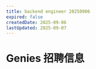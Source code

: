 ```yaml
---
title: backend engineer 20250906
expired: false
createdDate: 2025-09-06
lastUpdated: 2025-09-07
---
```

# Genies 招聘信息

<JobPostingTable job-posting-json-path="genies/data/backend-engineer-20250906.json" />